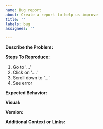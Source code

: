 ```yaml
---
name: Bug report
about: Create a report to help us improve
title: ''
labels: bug
assignees: ''

---
```


**Describe the Problem:**  <!-- clear and concise description of what the bug is -->

**Steps To Reproduce:**
1. Go to '...'
2. Click on '....'
3. Scroll down to '....'
4. See error

**Expected Behavior:**  <!-- clear and concise description of what you expected to happen -->

**Visual:**  <!-- If applicable, add screenshots or other visuals to help explain your problem -->

**Version:**  <!-- Please specify as much version information as possible -->

**Additional Context or Links:**  <!-- Add any other context or links related to the problem here -->
